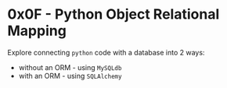 # 0x0F - Python Object Relational Mapping
Explore connecting `python` code with a database into 2 ways:
- without an ORM - using `MySQLdb`
- with an ORM - using `SQLAlchemy`
